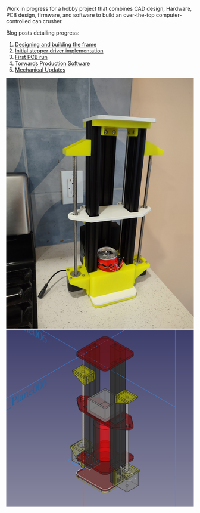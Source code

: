 Work in progress for a hobby project that combines CAD design,
Hardware, PCB design, firmware, and software to build an over-the-top
computer-controlled can crusher.

Blog posts detailing progress:

1. [Designing and building the frame](https://www.grant-olson.net/news/2022/10/03/can-crusher-1.html)
2. [Initial stepper driver implementation](https://www.grant-olson.net/news/2022/10/09/can-crusher-2.html)
3. [First PCB run](https://www.grant-olson.net/news/2022/10/18/can-crusher-3.html)
4. [Torwards Production Software](https://www.grant-olson.net/news/2022/10/31/can-crusher-4.html)
5. [Mechanical Updates](https://www.grant-olson.net/news/2022/11/11/can-crusher-5.html)


![Crusher at home](./can-crusher-in-kitchen.jpg)
![Cad render](./can-crusher-cad.png)

